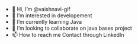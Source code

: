 - 👋 Hi, I’m @vaishnavi-gif
- 👀 I’m interested in developement
- 🌱 I’m currently learning Java 
- 💞️ I’m looking to collaborate on java bases project
- 📫 How to reach me Contact through LinkedIn




<!---
vaishnavi-gif/vaishnavi-gif is a ✨ special ✨ repository because its `README.md` (this file) appears on your GitHub profile.
You can click the Preview link to take a look at your changes.
--->
